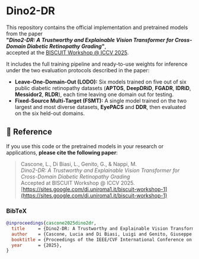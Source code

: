 # Dino2-DR

This repository contains the official implementation and pretrained models from the paper  
**"_Dino2-DR: A Trustworthy and Explainable Vision Transformer for Cross-Domain Diabetic Retinopathy Grading_"**,  
accepted at the [BISCUIT Workshop @ ICCV 2025](https://sites.google.com/di.uniroma1.it/biscuit-workshop-1).

It includes the full training pipeline and ready-to-use weights for inference under the two evaluation protocols described in the paper:

- **Leave-One-Domain-Out (LODO):** Six models trained on five out of six public diabetic retinopathy datasets (**APTOS**, **DeepDRiD**, **FGADR**, **IDRiD**, **Messidor2**, **RLDR**), each time leaving one domain out for testing.  
- **Fixed-Source Multi-Target (FSMT):** A single model trained on the two largest and most diverse datasets, **EyePACS** and **DDR**, then evaluated on the six held-out domains.

## 📌 Reference

If you use this code or the pretrained models in your research or applications, **please cite the following paper**:

> Cascone, L., Di Biasi, L., Genito, G., & Nappi, M.  
> *Dino2-DR: A Trustworthy and Explainable Vision Transformer for Cross-Domain Diabetic Retinopathy Grading*  
> Accepted at BISCUIT Workshop @ ICCV 2025.  
> [https://sites.google.com/di.uniroma1.it/biscuit-workshop-1](https://sites.google.com/di.uniroma1.it/biscuit-workshop-1)

### BibTeX

```bibtex
@inproceedings{cascone2025dino2dr,
  title     = {Dino2-DR: A Trustworthy and Explainable Vision Transformer for Cross-Domain Diabetic Retinopathy Grading},
  author    = {Cascone, Lucia and Di Biasi, Luigi and Genito, Giuseppe and Nappi, Michele},
  booktitle = {Proceedings of the IEEE/CVF International Conference on Computer Vision (ICCV)},
  year      = {2025},
}


